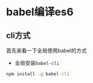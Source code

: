 # babel编译es6

## cli方式
首先来看一下全局使用babel的方式
- 全局安装```babel-cli```
```cmd
npm install -g babel-cli
```

```

```
